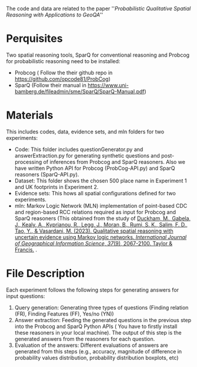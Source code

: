The code and data are related to the paper ''*Probabilistic Qualitative Spatial Reasoning with Applications to GeoQA*''

# Perquisites

Two spatial reasoning tools, SparQ for conventional reasoning and Probcog for probabilistic reasoning need to be installed:

- Probcog ( Follow the their github repo in https://github.com/opcode81/ProbCog)
- SparQ (Follow their manual in https://www.uni-bamberg.de/fileadmin/sme/SparQ/SparQ-Manual.pdf)


# Materials

This includes codes, data, evidence sets, and mln folders for two experiments:

- Code: This folder includes questionGenerator.py and answerExtraction.py for generating synthetic questions and post-processing of inferences from Probcog and SparQ reasoners. Also we have written Python API for Probcog (ProbCog-API.py) and SparQ reasoners (SparQ-API.py).
- Dataset: This folder shows the chosen 500 place name in Experiment 1 and UK footprints in Experiment 2. 
- Evidence sets: This hows all spatial configurations defined for two experiments. 
- mln: Markov Logic Network (MLN) implementation of point-based CDC and region-based RCC relations required as input for Probcog and SparQ reasoners (This obtained from the study of [Duckham, M., Gabela, J., Kealy, A., Kyprianou, R., Legg, J., Moran, B., Rumi, S. K., Salim, F. D., Tao, Y., & Vasardani, M. (2023). Qualitative spatial reasoning with uncertain evidence using Markov logic networks. *International Journal of Geographical Information Science, 37*(9), 2067-2100. Taylor & Francis.](https://www.tandfonline.com/doi/full/10.1080/13658816.2023.2231044)
.

# File Description 

Each experiment follows the following steps for generating answers for input questions:

1. Query generation: Generating three types of questions (Finding relation (FR), Finding Features (FF), Yes/no (YN))
2. Answer extraction: Feeding the generated questions in the previous step into the Probcog and SparQ Python APIs ( You have to firstly install these reasoners in your local machine). The output of this step is the generated answers from the reasoners for each question.
3. Evaluation of the answers: Different evaluations of answers are generated from this steps (e.g., accuracy, magnitude of difference in probability values distribution, probability distribution boxplots, etc) 

###